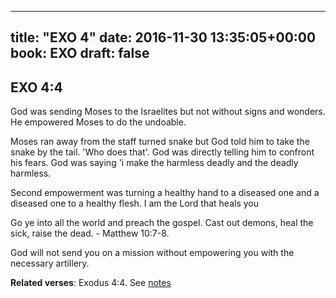 
---
title: "EXO 4"
date: 2016-11-30 13:35:05+00:00
book: EXO
draft: false
---

## EXO 4:4

God was sending Moses to the Israelites but not without signs and wonders. He empowered Moses to do the undoable.

Moses ran away from the staff turned snake but God told him to take the snake by the tail. 'Who does that'. God was directly telling him to confront his fears. God was saying 'i make the harmless deadly and the deadly harmless.

Second empowerment was turning a healthy hand to a diseased one and a diseased one to a healthy flesh. I am the Lord that heals you


Go ye into all the world and preach the gospel. Cast out demons, heal the sick, raise the dead. - Matthew 10:7-8.

God will not send you on a mission without empowering you with the necessary artillery.

**Related verses**: Exodus 4:4. See [notes](https://my.bible.com/notes/2515382035712565928)

